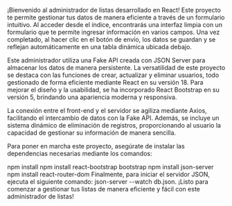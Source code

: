 
¡Bienvenido al administrador de listas desarrollado en React!
Este proyecto te permite gestionar tus datos de manera eficiente a través de un formulario intuitivo. 
Al acceder desde el índice, encontrarás una interfaz limpia con un formulario que te permite ingresar información en varios campos. 
Una vez completado, al hacer clic en el botón de envío, los datos se guardan y se reflejan automáticamente en una tabla dinámica ubicada debajo.

Este administrador utiliza una Fake API creada con JSON Server para almacenar los datos de manera persistente. La versatilidad de este proyecto se destaca con las funciones de crear, actualizar y eliminar usuarios, todo gestionado de forma eficiente mediante React en su versión 18. Para mejorar el diseño y la usabilidad, se ha incorporado React Bootstrap en su versión 5, brindando una apariencia moderna y responsiva.

La conexión entre el front-end y el servidor se agiliza mediante Axios, facilitando el intercambio de datos con la Fake API. Además, se incluye un sistema dinámico de eliminación de registros, proporcionando al usuario la capacidad de gestionar su información de manera sencilla.

Para poner en marcha este proyecto, asegúrate de instalar las dependencias necesarias mediante los comandos:

npm install
npm install react-bootstrap bootstrap
npm install json-server
npm install react-router-dom
Finalmente, para iniciar el servidor JSON, ejecuta el siguiente comando: json-server --watch db.json. ¡Listo para comenzar a gestionar tus listas de manera eficiente y fácil con este administrador de listas!
